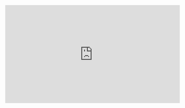 <iframe width="560" height="315" src="https://www.youtube.com/embed/FgaoxTbRlOs" frameborder="0" allow="accelerometer; autoplay; clipboard-write; encrypted-media; gyroscope; picture-in-picture" allowfullscreen></iframe>